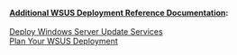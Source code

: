 <b><u>Additional WSUS Deployment Reference Documentation</u>:</b>
<br><br><a href="https://docs.microsoft.com/en-us/windows-server/administration/windows-server-update-services/deploy/deploy-windows-server-update-services">Deploy Windows Server Update Services</a>
<br><a href="https://docs.microsoft.com/en-us/windows-server/administration/windows-server-update-services/plan/plan-your-wsus-deployment">Plan Your WSUS Deployment</a>
